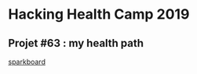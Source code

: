 # Hacking Health Camp 2019
## Projet \#63 : my health path
[sparkboard](https://hhcamp.sparkboard.com/project/5c924e5feb58d9002454ad59)
